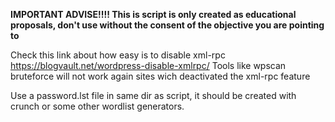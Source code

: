 **IMPORTANT ADVISE!!!!
This is script is only created as educational proposals,
don't use without the consent of the objective you are pointing to**

Check this link about how easy is to disable xml-rpc https://blogvault.net/wordpress-disable-xmlrpc/
Tools like wpscan bruteforce will not work again sites wich deactivated the xml-rpc feature

Use a password.lst file in same dir as script, it should be created with
crunch or some other wordlist generators.
